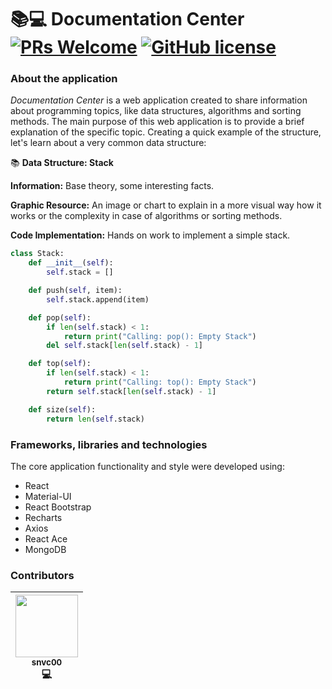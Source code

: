 # :books::computer: Documentation Center &nbsp;[![PRs Welcome](https://img.shields.io/badge/PRs-welcome-brightgreen.svg)](https://github.com/snvc00/documentation-center/pulls) [![GitHub license](https://img.shields.io/badge/license-MIT-blue.svg)](https://github.com/snvc00/documentation-center/blob/master/LICENSE)

### About the application
_Documentation Center_ is a web application created to share information about programming topics, like data structures, algorithms and sorting methods. The main purpose of this web application is to provide a brief explanation of the specific topic. Creating a quick example of the structure, let's learn about a very common data structure:

:books: **Data Structure: Stack**

**Information:** Base theory, some interesting facts.

**Graphic Resource:** An image or chart to explain in a more visual way how it works or the complexity in case of algorithms or sorting methods.

**Code Implementation:** Hands on work to implement a simple stack.

```python
class Stack:
    def __init__(self):
        self.stack = []

    def push(self, item):
        self.stack.append(item)

    def pop(self):
        if len(self.stack) < 1:
            return print("Calling: pop(): Empty Stack")
        del self.stack[len(self.stack) - 1]

    def top(self):
        if len(self.stack) < 1:
            return print("Calling: top(): Empty Stack")
        return self.stack[len(self.stack) - 1]

    def size(self):
        return len(self.stack)
```

### Frameworks, libraries and technologies
The core application functionality and style were developed using:
* React
* Material-UI
* React Bootstrap
* Recharts
* Axios
* React Ace
* MongoDB

### Contributors

<!-- ALL-CONTRIBUTORS-LIST:START -->

| [<img src="https://avatars3.githubusercontent.com/u/56317975?s=400&u=2085ff30f9873b1c5c61d01bc4401be1ecba4239&v=4" width="100px;"/><br/><sub><b>snvc00</b></sub>](https://github.com/snvc00)<br/>💻 |
| :---: | 

<!-- ALL-CONTRIBUTORS-LIST:END -->
